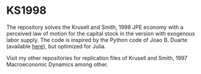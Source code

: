 # KS1998

The repository solves the Krusell and Smith, 1998 JPE economy with a perceived law of motion for the capital stock in the version with exogenous labor supply. The code is inspired by the Python code of Joao B. Duarte (available [here](https://github.com/jbduarte/Computational-Methods-in-Macro/blob/master/5-%20Incomplete%20Markets%20%2B%20Aggregate%20Uncertainty%20Models/Krusell_Smith.ipynb)), but optimized for Julia.

Visit my other repositories for replication files of Krusell and Smith, 1997 Macroeconomic Dynamics among other.
